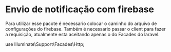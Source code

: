 # Envio de notificação com firebase

Para utilizar esse pacote é necessario colocar o caminho do arquivo de configurações do firebase. Também é necessario passar o client para fazer a requisição, atualmente esta aceitando apenas o do Facades do laravel.

use Illuminate\Support\Facades\Http;
